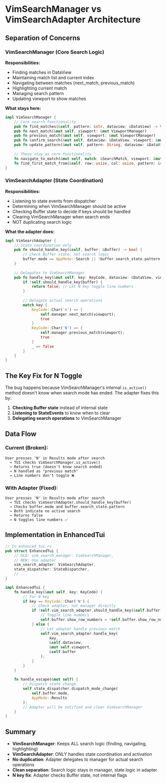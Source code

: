 # VimSearchManager vs VimSearchAdapter Architecture

## Separation of Concerns

### VimSearchManager (Core Search Logic)
**Responsibilities:**
- Finding matches in DataView
- Maintaining match list and current index
- Navigating between matches (next_match, previous_match)
- Highlighting current match
- Managing search pattern
- Updating viewport to show matches

**What stays here:**
```rust
impl VimSearchManager {
    // Core search functionality
    pub fn find_matches(&self, pattern: &str, dataview: &DataView) -> Vec<SearchMatch>
    pub fn next_match(&mut self, viewport: &mut ViewportManager)
    pub fn previous_match(&mut self, viewport: &mut ViewportManager)
    pub fn confirm_search(&mut self, dataview: &DataView, viewport: &mut ViewportManager)
    pub fn update_pattern(&mut self, pattern: String, dataview: &DataView, viewport: &mut ViewportManager)
    
    // These stay as core functionality
    fn navigate_to_match(&mut self, match: &SearchMatch, viewport: &mut ViewportManager)
    fn find_first_match_from(&self, row: usize, col: usize, pattern: &str, dataview: &DataView)
}
```

### VimSearchAdapter (State Coordination)
**Responsibilities:**
- Listening to state events from dispatcher
- Determining when VimSearchManager should be active
- Checking Buffer state to decide if keys should be handled
- Clearing VimSearchManager when search ends
- NOT duplicating search logic

**What the adapter does:**
```rust
impl VimSearchAdapter {
    // State coordination only
    pub fn should_handle_key(&self, buffer: &Buffer) -> bool {
        // Check Buffer state, not search logic
        buffer.mode == AppMode::Search || !buffer.search_state.pattern.is_empty()
    }
    
    // Delegates to VimSearchManager
    pub fn handle_key(&mut self, key: KeyCode, dataview: &DataView, viewport: &mut ViewportManager, buffer: &Buffer) -> bool {
        if !self.should_handle_key(buffer) {
            return false; // Let N key toggle line numbers
        }
        
        // Delegate actual search operations
        match key {
            KeyCode::Char('n') => {
                self.manager.next_match(viewport);
                true
            }
            KeyCode::Char('N') => {
                self.manager.previous_match(viewport);
                true
            }
            _ => false
        }
    }
}
```

## The Key Fix for N Toggle

The bug happens because VimSearchManager's internal `is_active()` method doesn't know when search mode has ended. The adapter fixes this by:

1. **Checking Buffer state** instead of internal state
2. **Listening to StateEvents** to know when to clear
3. **Delegating search operations** to VimSearchManager

## Data Flow

### Current (Broken):
```
User presses 'N' in Results mode after search
  → TUI checks VimSearchManager.is_active() 
  → Returns true (doesn't know search ended)
  → N handled as "previous match"
  → Line numbers don't toggle ❌
```

### With Adapter (Fixed):
```
User presses 'N' in Results mode after search
  → TUI checks VimSearchAdapter.should_handle_key(buffer)
  → Checks buffer.mode and buffer.search_state.pattern
  → Both indicate no active search
  → Returns false
  → N toggles line numbers ✅
```

## Implementation in EnhancedTui

```rust
// In enhanced_tui.rs
pub struct EnhancedTui {
    // OLD: vim_search_manager: VimSearchManager,
    // NEW: Use adapter
    vim_search_adapter: VimSearchAdapter,
    state_dispatcher: StateDispatcher,
    // ...
}

impl EnhancedTui {
    fn handle_key(&mut self, key: KeyCode) {
        // For N key
        if key == KeyCode::Char('N') {
            // Check adapter, not manager directly
            if !self.vim_search_adapter.should_handle_key(&self.buffer) {
                // Toggle line numbers
                self.buffer.show_row_numbers = !self.buffer.show_row_numbers;
            } else {
                // Let adapter handle previous match
                self.vim_search_adapter.handle_key(
                    key, 
                    &self.dataview, 
                    &mut self.viewport,
                    &self.buffer
                );
            }
        }
    }
    
    fn handle_escape(&mut self) {
        // Dispatch state change
        self.state_dispatcher.dispatch_mode_change(
            self.buffer.mode,
            AppMode::Results
        );
        // Adapter will be notified and clear VimSearchManager
    }
}
```

## Summary

- **VimSearchManager**: Keeps ALL search logic (finding, navigating, highlighting)
- **VimSearchAdapter**: ONLY handles state coordination and activation
- **No duplication**: Adapter delegates to manager for actual search operations
- **Clean separation**: Search logic stays in manager, state logic in adapter
- **N key fix**: Adapter checks Buffer state, not internal flags